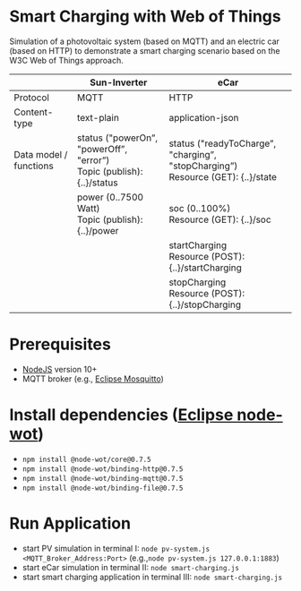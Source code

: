 # Smart Charging with Web of Things
Simulation of a photovoltaic system (based on MQTT) and an electric car (based on HTTP) to demonstrate a smart charging scenario based on the W3C Web of Things approach.

| |Sun-Inverter|eCar|
--- | --- | ---
|Protocol|MQTT|HTTP|
|Content-type|text-plain|application-json|
|Data model / functions|status ("powerOn”, "powerOff”, "error”)<br />Topic (publish): {..}/status| status ("readyToCharge”, "charging”, "stopCharging”)<br />Resource (GET): {..}/state|
| |power (0..7500 Watt)<br />Topic (publish): {..}/power | soc (0..100%)<br />Resource (GET): {..}/soc|
| | | startCharging<br />Resource (POST): {..}/startCharging |
| | | stopCharging<br />Resource (POST): {..}/stopCharging  |

# Prerequisites
* [NodeJS](https://nodejs.org/) version 10+
* MQTT broker (e.g., [Eclipse Mosquitto](http://mosquitto.org/))

# Install dependencies ([Eclipse node-wot](https://github.com/eclipse/thingweb.node-wot/))
* `npm install @node-wot/core@0.7.5`
* `npm install @node-wot/binding-http@0.7.5`
* `npm install @node-wot/binding-mqtt@0.7.5`
* `npm install @node-wot/binding-file@0.7.5`

# Run Application
* start PV simulation in terminal I: `node pv-system.js <MQTT_Broker_Address:Port>` (e.g.,`node pv-system.js 127.0.0.1:1883`) 
* start eCar simulation in terminal II: `node smart-charging.js` 
* start smart charging application in terminal III: `node smart-charging.js` 

